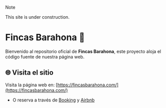 > [!NOTE]
> This site is under construction.

# Fincas Barahona 🌿

Bienvenido al repositorio oficial de **Fincas Barahona**, este proyecto aloja el código fuente de nuestra página web.

## 🌐 Visita el sitio
Visita la página web en: [https://fincasbarahona.com/](https://fincasbarahona.com/)
- O reserva a través de [Booking](https://www.booking.com/hotel/es/finca-barahona.en.html) y [Airbnb](https://www.airbnb.com/rooms/1110735436061203137)
